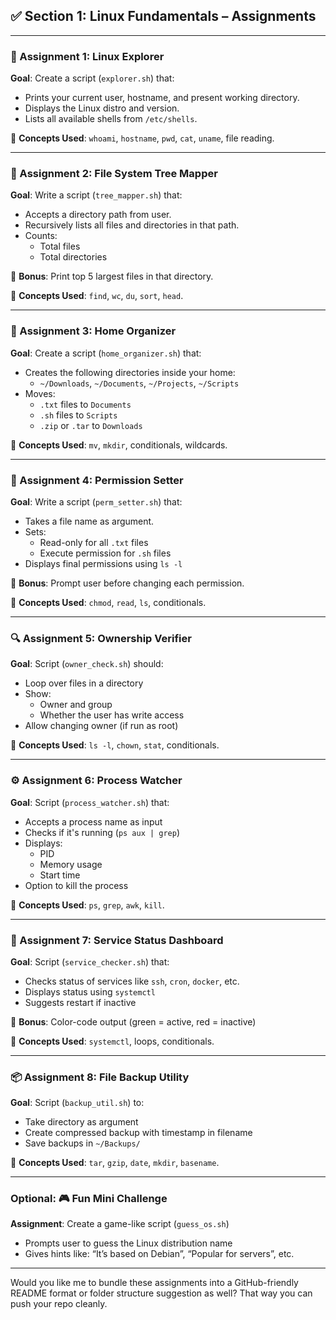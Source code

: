 ## ✅ **Section 1: Linux Fundamentals – Assignments**

---

### **📝 Assignment 1: Linux Explorer**
**Goal**: Create a script (`explorer.sh`) that:
- Prints your current user, hostname, and present working directory.
- Displays the Linux distro and version.
- Lists all available shells from `/etc/shells`.

🔧 **Concepts Used**: `whoami`, `hostname`, `pwd`, `cat`, `uname`, file reading.

---

### **📁 Assignment 2: File System Tree Mapper**
**Goal**: Write a script (`tree_mapper.sh`) that:
- Accepts a directory path from user.
- Recursively lists all files and directories in that path.
- Counts:
  - Total files
  - Total directories

🧠 **Bonus**: Print top 5 largest files in that directory.

🔧 **Concepts Used**: `find`, `wc`, `du`, `sort`, `head`.

---

### **📂 Assignment 3: Home Organizer**
**Goal**: Create a script (`home_organizer.sh`) that:
- Creates the following directories inside your home:
  - `~/Downloads`, `~/Documents`, `~/Projects`, `~/Scripts`
- Moves:
  - `.txt` files to `Documents`
  - `.sh` files to `Scripts`
  - `.zip` or `.tar` to `Downloads`

🔧 **Concepts Used**: `mv`, `mkdir`, conditionals, wildcards.

---

### **🔐 Assignment 4: Permission Setter**
**Goal**: Write a script (`perm_setter.sh`) that:
- Takes a file name as argument.
- Sets:
  - Read-only for all `.txt` files
  - Execute permission for `.sh` files
- Displays final permissions using `ls -l`

🧠 **Bonus**: Prompt user before changing each permission.

🔧 **Concepts Used**: `chmod`, `read`, `ls`, conditionals.

---

### **🔍 Assignment 5: Ownership Verifier**
**Goal**: Script (`owner_check.sh`) should:
- Loop over files in a directory
- Show:
  - Owner and group
  - Whether the user has write access
- Allow changing owner (if run as root)

🔧 **Concepts Used**: `ls -l`, `chown`, `stat`, conditionals.

---

### **⚙️ Assignment 6: Process Watcher**
**Goal**: Script (`process_watcher.sh`) that:
- Accepts a process name as input
- Checks if it's running (`ps aux | grep`)
- Displays:
  - PID
  - Memory usage
  - Start time
- Option to kill the process

🔧 **Concepts Used**: `ps`, `grep`, `awk`, `kill`.

---

### **🧰 Assignment 7: Service Status Dashboard**
**Goal**: Script (`service_checker.sh`) that:
- Checks status of services like `ssh`, `cron`, `docker`, etc.
- Displays status using `systemctl`
- Suggests restart if inactive

🧠 **Bonus**: Color-code output (green = active, red = inactive)

🔧 **Concepts Used**: `systemctl`, loops, conditionals.

---

### **📦 Assignment 8: File Backup Utility**
**Goal**: Script (`backup_util.sh`) to:
- Take directory as argument
- Create compressed backup with timestamp in filename
- Save backups in `~/Backups/`

🔧 **Concepts Used**: `tar`, `gzip`, `date`, `mkdir`, `basename`.

---

### Optional: 🎮 **Fun Mini Challenge**
**Assignment**: Create a game-like script (`guess_os.sh`)
- Prompts user to guess the Linux distribution name
- Gives hints like: “It’s based on Debian”, “Popular for servers”, etc.

---

Would you like me to bundle these assignments into a GitHub-friendly README format or folder structure suggestion as well? That way you can push your repo cleanly.
